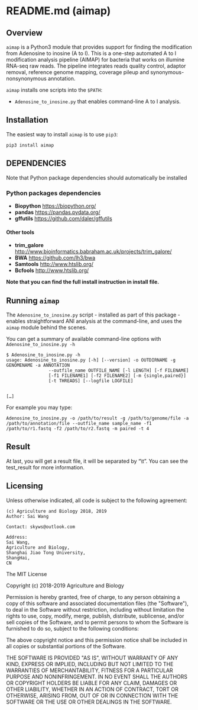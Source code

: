 # README.md (aimap)
## Overview
`aimap` is a Python3 module that provides support for finding the modification from Adenosine to inosine (A to I). This is a one-step automated A to I modification analysis pipeline (AIMAP) for bacteria that works on illumine RNA-seq raw reads. 
The pipeline integrates reads quality control, adaptor removal, reference genome mapping, coverage pileup and synonymous-nonsynonymous annotation.

`aimap` installs one scripts into the `$PATH`:

* `Adenosine_to_inosine.py` that enables command-line A to I analysis.

## Installation

The easiest way to install `aimap` is to use `pip3`:

```
pip3 install aimap
```

## DEPENDENCIES

Note that Python package dependencies should automatically be installed

### Python packages dependencies

* **Biopython** <https://biopython.org/>
* **pandas** <https://pandas.pydata.org/>
* **gffutils** <https://github.com/daler/gffutils>

#### Other tools

* **trim_galore** <http://www.bioinformatics.babraham.ac.uk/projects/trim_galore/>
* **BWA** <https://github.com/lh3/bwa>
* **Samtools** <http://www.htslib.org/>
* **Bcfools** <http://www.htslib.org/>

**Note that you can find the full install instruction in install file.**

## Running `aimap`

The `Adenosine_to_inosine.py` script - installed as part of this package - enables straightforward ANI analysis at the command-line, and uses the `aimap` module behind the scenes.

You can get a summary of available command-line options with `Adenosine_to_inosine.py -h`

```
$ Adenosine_to_inosine.py -h
usage: Adenosine_to_inosine.py [-h] [--version] -o OUTDIRNAME -g GENOMENAME -a ANNOTATION
                --outfile_name OUTFILE_NAME [-l LENGTH] [-f FILENAME]
                [-f1 FILENAME1] [-f2 FILENAME2] [-m {single,paired}]
                [-t THREADS] [--logfile LOGFILE]
                

[…]
```
For example you may type:
```
Adenosine_to_inosine.py -o /path/to/result -g /path/to/genome/file -a /path/to/annotation/file --outfile_name sample_name -f1 /path/to/r1.fastq -f2 /path/to/r2.fastq -m paired -t 4
```

## Result

At last, you will get a result file, it will be separated by “\t”. You can see the test_result for more information.

## Licensing

Unless otherwise indicated, all code is subject to the following agreement:

    (c) Agriculture and Biology 2018, 2019
    Author: Sai Wang

    Contact: skyws@outlook.com

    Address: 
    Sai Wang,
    Agriculture and Biology,
    Shanghai Jiao Tong University,
    ShangHai,
    CN

The MIT License

Copyright (c) 2018-2019 Agriculture and Biology

Permission is hereby granted, free of charge, to any person obtaining a copy
of this software and associated documentation files (the "Software"), to deal
in the Software without restriction, including without limitation the rights
to use, copy, modify, merge, publish, distribute, sublicense, and/or sell
copies of the Software, and to permit persons to whom the Software is
furnished to do so, subject to the following conditions:

The above copyright notice and this permission notice shall be included in all
copies or substantial portions of the Software.

THE SOFTWARE IS PROVIDED "AS IS", WITHOUT WARRANTY OF ANY KIND, EXPRESS OR
IMPLIED, INCLUDING BUT NOT LIMITED TO THE WARRANTIES OF MERCHANTABILITY,
FITNESS FOR A PARTICULAR PURPOSE AND NONINFRINGEMENT. IN NO EVENT SHALL THE
AUTHORS OR COPYRIGHT HOLDERS BE LIABLE FOR ANY CLAIM, DAMAGES OR OTHER
LIABILITY, WHETHER IN AN ACTION OF CONTRACT, TORT OR OTHERWISE, ARISING FROM,
OUT OF OR IN CONNECTION WITH THE SOFTWARE OR THE USE OR OTHER DEALINGS IN THE
SOFTWARE.
